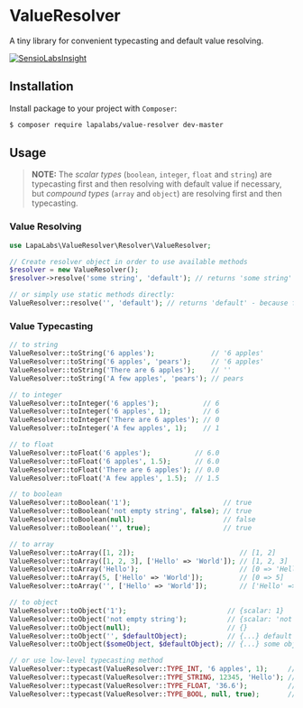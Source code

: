 # ValueResolver

A tiny library for convenient typecasting and default value resolving.

[![SensioLabsInsight](https://insight.sensiolabs.com/projects/64a75cd4-acad-4248-a4eb-15f3bc95b8ac/mini.png)](https://insight.sensiolabs.com/projects/64a75cd4-acad-4248-a4eb-15f3bc95b8ac)

## Installation

Install package to your project with `Composer`:

``` bash
$ composer require lapalabs/value-resolver dev-master
```

## Usage

> **NOTE:** The *scalar types* (`boolean`, `integer`, `float` and `string`) 
are typecasting first and then resolving with default value if necessary,
but *compound types* (`array` and `object`) are resolving first and then typecasting.

### Value Resolving

```php
use LapaLabs\ValueResolver\Resolver\ValueResolver;

// Create resolver object in order to use available methods
$resolver = new ValueResolver();
$resolver->resolve('some string', 'default'); // returns 'some string' - because first argument is NOT empty

// or simply use static methods directly:
ValueResolver::resolve('', 'default'); // returns 'default' - because first argument is empty
```

### Value Typecasting

``` php
// to string
ValueResolver::toString('6 apples');              // '6 apples'
ValueResolver::toString('6 apples', 'pears');     // '6 apples'
ValueResolver::toString('There are 6 apples');    // ''
ValueResolver::toString('A few apples', 'pears'); // pears

// to integer
ValueResolver::toInteger('6 apples');           // 6
ValueResolver::toInteger('6 apples', 1);        // 6
ValueResolver::toInteger('There are 6 apples'); // 0
ValueResolver::toInteger('A few apples', 1);    // 1

// to float
ValueResolver::toFloat('6 apples');           // 6.0
ValueResolver::toFloat('6 apples', 1.5);      // 6.0
ValueResolver::toFloat('There are 6 apples'); // 0.0
ValueResolver::toFloat('A few apples', 1.5);  // 1.5

// to boolean
ValueResolver::toBoolean('1');                       // true
ValueResolver::toBoolean('not empty string', false); // true
ValueResolver::toBoolean(null);                      // false
ValueResolver::toBoolean('', true);                  // true

// to array
ValueResolver::toArray([1, 2]);                          // [1, 2]
ValueResolver::toArray([1, 2, 3], ['Hello' => 'World']); // [1, 2, 3]
ValueResolver::toArray('Hello');                         // [0 => 'Hello']
ValueResolver::toArray(5, ['Hello' => 'World']);         // [0 => 5]
ValueResolver::toArray('', ['Hello' => 'World']);        // ['Hello' => 'World']

// to object
ValueResolver::toObject('1');                         // {scalar: 1}
ValueResolver::toObject('not empty string');          // {scalar: 'not empty string'}
ValueResolver::toObject(null);                        // {}
ValueResolver::toObject('', $defaultObject);          // {...} default object
ValueResolver::toObject($someObject, $defaultObject); // {...} some object

// or use low-level typecasting method
ValueResolver::typecast(ValueResolver::TYPE_INT, '6 apples', 1);     // 6
ValueResolver::typecast(ValueResolver::TYPE_STRING, 12345, 'Hello'); // '12345'
ValueResolver::typecast(ValueResolver::TYPE_FLOAT, '36.6');          // 36.6
ValueResolver::typecast(ValueResolver::TYPE_BOOL, null, true);       // true
```
